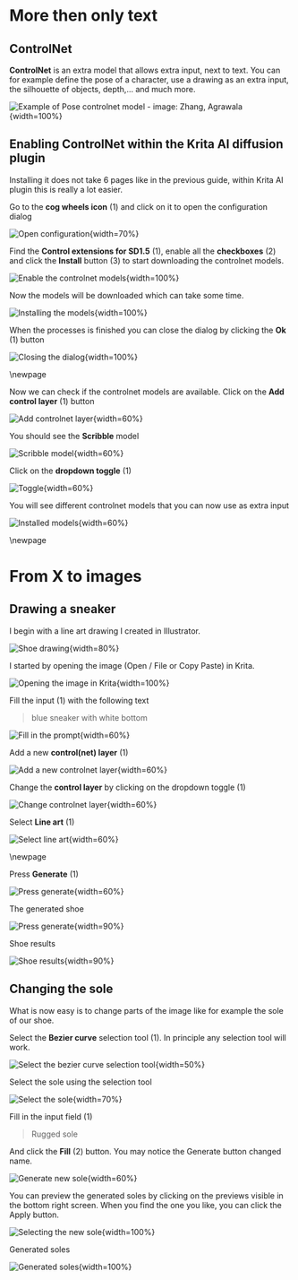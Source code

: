 # More then only text 
 
## ControlNet

**ControlNet** is an extra model that allows extra input, next to text. You can for example define the pose
of a character, use a drawing as an extra input, the silhouette of objects, depth,... and much more.

![Example of Pose controlnet model - image: Zhang, Agrawala](images/chapter_4/enable_controlnet/controlnet.jpg){width=100%}


## Enabling ControlNet within the Krita AI diffusion plugin
Installing it does not take 6 pages like in the previous guide, within Krita AI plugin this is really a lot easier.

Go to the **cog wheels icon** (1) and click on it to open the configuration dialog

![Open configuration](images/chapter_4/enable_controlnet/step1.png){width=70%}

Find the **Control extensions for SD1.5** (1), enable all the **checkboxes** (2) and click the **Install** button (3) to start downloading the controlnet models.

![Enable the controlnet models](images/chapter_4/enable_controlnet/step2.png){width=100%}

Now the models will be downloaded which can take some time.

![Installing the models](images/chapter_4/enable_controlnet/step3.png){width=100%}

When the processes is finished you can close the dialog by clicking the **Ok** (1) button 

![Closing the dialog](images/chapter_4/enable_controlnet/step4.png){width=100%}

\newpage

Now we can check if the controlnet models are available. Click on the **Add control layer** (1) button

![Add controlnet layer](images/chapter_4/enable_controlnet/step5.png){width=60%}

You should see the **Scribble** model 

![Scribble model](images/chapter_4/enable_controlnet/step6.png){width=60%}

Click on the **dropdown toggle** (1)

![Toggle](images/chapter_4/enable_controlnet/step7.png){width=60%}

You will see different controlnet models that you can now use as extra input

![Installed models](images/chapter_4/enable_controlnet/step8.png){width=60%}

\newpage

# From X to images

## Drawing a sneaker

I begin with a line art drawing I created in Illustrator.

![Shoe drawing](images/chapter_4/shoe/shoe_final.png){width=80%}

I started by opening the image (Open / File or Copy Paste) in Krita. 

![Opening the image in Krita](images/chapter_4/shoe/step1.png){width=100%}

Fill the input (1) with the following text

> blue sneaker with white bottom

![Fill in the prompt](images/chapter_4/shoe/step2.png){width=60%}

Add a new **control(net) layer** (1)

![Add a new controlnet layer](images/chapter_4/shoe/step3.png){width=60%}

Change the **control layer** by clicking on the dropdown toggle (1)

![Change controlnet layer](images/chapter_4/shoe/step4.png){width=60%}

Select **Line art** (1)

![Select line art](images/chapter_4/shoe/step5.png){width=60%}

\newpage

Press **Generate** (1)

![Press generate](images/chapter_4/shoe/step6.png){width=60%}

The generated shoe

![Press generate](images/chapter_4/shoe/step7.png){width=90%}

Shoe results

![Shoe results](images/chapter_4/shoe/shoe_results.png){width=90%}

## Changing the sole

What is now easy is to change parts of the image like for example the sole of our shoe. 


Select the **Bezier curve** selection tool (1). In principle any selection tool will work.

![Select the bezier curve selection tool](images/chapter_4/sole/step1.png){width=50%}

Select the sole using the selection tool

![Select the sole](images/chapter_4/sole/step2.png){width=70%}

Fill in the input field (1)

> Rugged sole

And click the **Fill** (2) button. You may notice the Generate button changed name. 

![Generate new sole](images/chapter_4/sole/step3.png){width=60%}

You can preview the generated soles by clicking on the previews visible in the bottom right screen. When you find the one you like, you can click the Apply button.

![Selecting the new sole](images/chapter_4/sole/step4.png){width=100%}

Generated soles

![Generated soles](images/chapter_4/sole/sole_final.png){width=100%}
